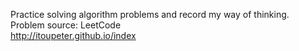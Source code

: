 Practice solving algorithm problems and record my way of thinking.<br>
Problem source: LeetCode<br>
<a href="http://itoupeter.github.io/index">http://itoupeter.github.io/index</a>
